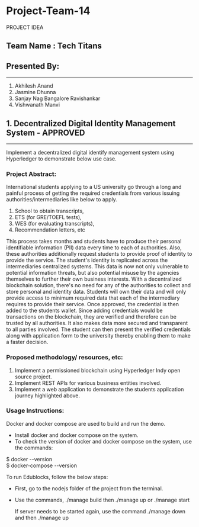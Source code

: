 # Project-Team-14
PROJECT IDEA

## Team Name : Tech Titans

## Presented By: 
--------------
1. Akhilesh Anand 
2. Jasmine Dhunna 
3. Sanjay Nag Bangalore Ravishankar
4. Vishwanath Manvi
                                                      
## 1. Decentralized Digital Identity Management System - APPROVED
--------------------------------
Implement a decentralized digital identify management system using Hyperledger to demonstrate below use case.

### Project Abstract:

International students applying to a US university go through a long and painful process of getting the required credentials from various issuing authorities/intermediaries like below to apply.

1. School to obtain transcripts,
2. ETS (for GRE/TOEFL tests), 
3. WES (for evaluating transcripts), 
4. Recommendation letters, etc 

This process takes months and students have to produce their personal identifiable information (PII) data every time to each of authorities. Also, these authorities additionally request students to provide proof of identity to provide the service. The student's identity is replicated across the intermediaries centralized systems. This data is now not only vulnerable to potential information threats, but also potential misuse by the agencies themselves to further their own business interests. With a decentralized blockchain solution, there's no need for any of the authorities to collect and store personal and identity data. Students will own their data and will only provide access to minimum required data that each of the intermediary requires to provide their service. Once approved, the credential is then added to the students wallet. Since adding credentials would be transactions on the blockchain, they are verified and therefore can be trusted by all authorities. It also makes data more secured and transparent to all parties involved. The student can then present the verified credentials along with application form to the university thereby enabling them to make a faster decision.

### Proposed methodology/ resources, etc:
1. Implement a permissioned blockchain using Hyperledger Indy open source project. 
2. Implement REST APIs for various business entities involved.
3. Implement a web application to demonstrate the students application journey highlighted above.

### Usage Instructions:
Docker and docker compose are used to build and run the demo.

- Install docker and docker compose on the system.
- To check the version of docker and docker compose on the system, use the commands:

$ docker --version  
$ docker-compose --version

To run Edublocks, follow the below steps:

- First, go to the nodejs folder of the project from the terminal.
- Use the commands,
   ./manage build 
   then ./manage up or ./manage start
   
  If server needs to be started again,
  use the command ./manage down and then ./manage up
